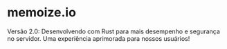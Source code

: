# memoize.io
Versão 2.0: Desenvolvendo com Rust para mais desempenho e segurança no servidor. Uma experiência aprimorada para nossos usuários!
